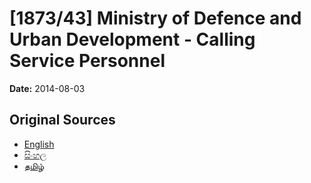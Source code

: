 # [1873/43] Ministry of Defence and Urban Development - Calling Service Personnel

**Date:** 2014-08-03

## Original Sources

- [English](https://documents.gov.lk/view/extra-gazettes/2014/8/1873-43_E.pdf)
- [සිංහල](https://documents.gov.lk/view/extra-gazettes/2014/8/1873-43_S.pdf)
- [தமிழ்](https://documents.gov.lk/view/extra-gazettes/2014/8/1873-43_T.pdf)
